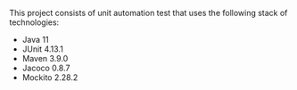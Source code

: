 This project consists of unit automation test that uses the following stack of technologies:

- Java 11
- JUnit 4.13.1
- Maven 3.9.0
- Jacoco 0.8.7
- Mockito 2.28.2
